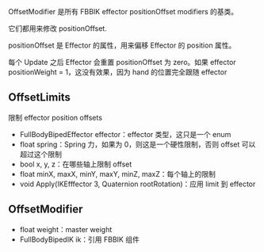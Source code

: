 OffsetModifier 是所有 FBBIK effector positionOffset modifiers 的基类。

它们都用来修改 positionOffset.

positionOffset 是 Effector 的属性，用来偏移 Effector 的 position 属性。

每个 Update 之后 Effector 会重置 positionOffset 为 zero。如果 effector positionWeight = 1，这没有效果，因为 hand 的位置完全跟随 effector

## OffsetLimits

限制 effector position offsets

- FullBodyBipedEffector effector：effector 类型，这只是一个 enum
- float spring：Spring 力，如果为 0，则这是一个硬性限制，否则 offset 可以超过这个限制
- bool x, y, z：在哪些轴上限制 offset
- float minX, maxX, minY, maxY, minZ, maxZ：每个轴上的限制
- void Apply(IKEfffector 3, Quaternion rootRotation)：应用 limit 到 effector

## OffsetModifier

- float weight：master weight
- FullBodyBipedIK ik：引用 FBBIK 组件
